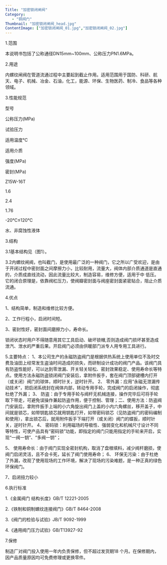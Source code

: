 ```yaml
---
Title: "加密锁闭闸阀"
Category:
   - "铜阀门"
Thumbnail: "加密锁闭闸阀_head.jpg"
ContentImage: ["加密锁闭闸阀_01.jpg","加密锁闭闸阀_02.jpg"]
---
```

1.范围

本说明书包括了公称通径DN15mm\~100mm、公称压力PN1.6MPa。

2.用途

内螺纹闸阀在管道流通过程中主要起到截止作用。适用范围用于国防、科研、航天、电子、机械、冶金、石油，化工，能源、环保、生物医药、制冷、食品等各种领域。

3.性能规范

型号

公称压力(MPa)

试验压力

适用温度℃

适用介质

强度(MPa)

密封(MPa)

Z15W-16T

1.6

2.4

1.76

-20℃≤120℃

水、非腐蚀性液体

3.结构

3.1基本结构见（图1）。

3.2内螺纹闸阀，也叫截门，是使用最广泛的一种阀门，它之所以广受欢迎，是由于开闭过程中密封面之间摩擦力小，比较耐用，流量大，阀体内部介质通道是直通的，介质成直线流动，因此流量比较大，制造容易，维修方便，适用于中 低压。它的闭合原理是，依靠阀杠压力，使阀瓣密封面与阀座密封面紧密贴合，阻止介质流通。

4.优点

1、结构简单，制造和维修比较方便。

2、工作行程小，启闭时间短。

3、密封性好，密封面间磨擦力小，寿命长。

锁闭状态时用户不得随意用其它工具启动、破坏锁帽,否则造成阀门损坏甚至造成泄汽、泄水的严重后果。开启阀门必须由供暖部门派专人用专用工具进行。

5.主要特点：
 1、本公司生产的永磁防盗阀门是根据供热系统上使用单位不及时交费及油田上经常发生盗油时间造成的损失，而研制设计成功的阀门产品。该阀门具有防盗性能好，可以达到零泄漏、开关轻关轻松、密封效果稳定、使用寿命长等特点。使用方法永磁防盗锁闭阀门安装后，拿附件扳手，套在阀门顶部键槽内打开（或关闭）阀门的球体，顺时针关，逆时针开。
 2、 零外漏：应用“永磁无泄漏传动技术”，把启闭系统封在阀体内部，转动专用手轮，完成阀门的启闭操作，彻底杜绝了外漏；
 3、 防盗：由于专用手轮与阀杆无机械连接，操作完毕后可将手轮取下带走，可避免误操作兼起防盗作用，便于控制、管理；二、使用方法：防盗阀门安装后，拿附件扳手上端的小六角旋出阀门上盖的小内六角螺丝，移开盖子，中间就是锁芯，如带钥匙锁芯就用钥匙打开，如带密码锁芯（见防盗阀门的密码编制和使用），拿出锁芯后，就用附件扳手下端打开（或关闭）阀门的蝶扳，顺时针关，逆时针开。
 4、 密码锁：利用磁场的导极性、强弱变化和机械尺寸设计不同等特性，可使产品具有“密码锁”功能，即指定的阀门只能用指定的手轮来开启，实现“一阀一钥”、“多阀一钥”；

5、 使用寿命长：由于阀门实现全密封机构，取消了盘根填料，减少阀杆磨损，使阀门启闭灵活，且不会卡死，延长了阀门使用寿命；
 6、 环保无污染：由于杜绝了外漏，改观了使用现场的工作环境，解决了现场的污染难题，是一种正真的绿色环保阀门。

7、启闭扭力较小

6.执行标准

1.《金属阀门 结构长度》GB/T 12221-2005

2.《铁制和铜制螺纹连接阀门》GB/T 8464-2008

3.《阀门的检验与试验》JB/T 9092-1999

4.《通用阀门压力试验》GB/T13927-92

7.保修

制造厂对阀门投入使用一年内负责保修，但不超过发货期18 个月。在保修期内，因产品质量原因均可免费修理或更换零件。



